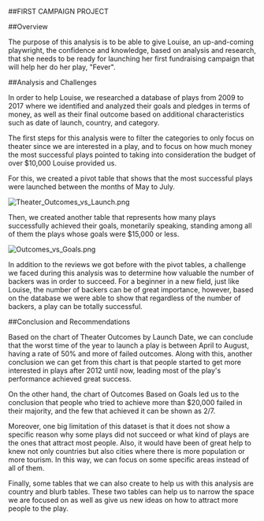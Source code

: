##FIRST CAMPAIGN PROJECT

##Overview

The purpose of this analysis is to be able to give Louise, an up-and-coming playwright, the confidence and knowledge, based on analysis and research, 
that she needs to be ready for launching her first fundraising campaign that will help her do her play, "Fever".

##Analysis and Challenges

In order to help Louise, we researched a database of plays from 2009 to 2017 where we identified and analyzed their goals and pledges in terms of money, as well as their final outcome based on 
additional characteristics such as date of launch, country, and category.

The first steps for this analysis were to filter the categories to only focus on theater since we are interested in a play, 
and to focus on how much money the most successful plays pointed to taking into consideration the budget of over $10,000 Louise provided us. 

For this, we created a pivot table that shows that the most successful plays were launched between the months of May to July.

![Theater_Outcomes_vs_Launch.png](Theater_Outcomes_vs_Launch.png)

Then, we created another table that represents how many plays successfully achieved their goals, monetarily speaking, 
standing among all of them the plays whose goals were $15,000 or less. 

![Outcomes_vs_Goals.png](Outcomes_vs_Goals.png)

In addition to the reviews we got before with the pivot tables, a challenge we faced during this analysis was to determine 
how valuable the number of backers was in order to succeed. For a beginner in a new field, just like Louise, the number of backers can be of great importance, however, based on the database we were able to show that regardless of the number of backers,
a play can be totally successful. 

##Conclusion and Recommendations 

Based on the chart of Theater Outcomes by Launch Date, we can conclude that the worst time of the year to launch a play is between April to August, having a rate of 50% and more of failed outcomes.
Along with this, another conclusion we can get from this chart is that people started to get more interested in plays after 2012 until now, 
leading most of the play's performance achieved great success.

On the other hand, the chart of Outcomes Based on Goals led us to the conclusion that people who tried to achieve more than $20,000 failed in their majority, and the few that achieved it can be shown as 2/7.

Moreover, one big limitation of this dataset is that it does not show a specific reason why some plays did not succeed or what kind of plays are the ones that attract most people. 
Also, it would have been of great help to knew not only countries but also cities where there is more population or more tourism. In this way, we can focus on some specific areas instead of all of them.

Finally, some tables that we can also create to help us with this analysis are country and blurb tables. These two tables can help us to narrow the space we are focused on as well as give us new ideas on how to attract more people to the play.
